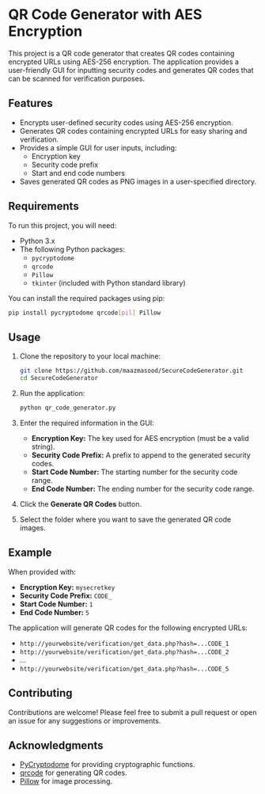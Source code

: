 # QR Code Generator with AES Encryption

This project is a QR code generator that creates QR codes containing encrypted URLs using AES-256 encryption. The application provides a user-friendly GUI for inputting security codes and generates QR codes that can be scanned for verification purposes.

## Features

- Encrypts user-defined security codes using AES-256 encryption.
- Generates QR codes containing encrypted URLs for easy sharing and verification.
- Provides a simple GUI for user inputs, including:
  - Encryption key
  - Security code prefix
  - Start and end code numbers
- Saves generated QR codes as PNG images in a user-specified directory.

## Requirements

To run this project, you will need:

- Python 3.x
- The following Python packages:
  - `pycryptodome`
  - `qrcode`
  - `Pillow`
  - `tkinter` (included with Python standard library)

You can install the required packages using pip:

```bash
pip install pycryptodome qrcode[pil] Pillow
```

## Usage

1. Clone the repository to your local machine:

    ```bash
    git clone https://github.com/maazmasood/SecureCodeGenerator.git
    cd SecureCodeGenerator
    ```

2. Run the application:

    ```bash
    python qr_code_generator.py
    ```

3. Enter the required information in the GUI:
   - **Encryption Key:** The key used for AES encryption (must be a valid string).
   - **Security Code Prefix:** A prefix to append to the generated security codes.
   - **Start Code Number:** The starting number for the security code range.
   - **End Code Number:** The ending number for the security code range.

4. Click the **Generate QR Codes** button.
5. Select the folder where you want to save the generated QR code images.

## Example

When provided with:
- **Encryption Key:** `mysecretkey`
- **Security Code Prefix:** `CODE_`
- **Start Code Number:** `1`
- **End Code Number:** `5`

The application will generate QR codes for the following encrypted URLs:
- `http://yourwebsite/verification/get_data.php?hash=...CODE_1`
- `http://yourwebsite/verification/get_data.php?hash=...CODE_2`
- ...
- `http://yourwebsite/verification/get_data.php?hash=...CODE_5`



## Contributing

Contributions are welcome! Please feel free to submit a pull request or open an issue for any suggestions or improvements.

## Acknowledgments

- [PyCryptodome](https://www.pycryptodome.org/) for providing cryptographic functions.
- [qrcode](https://pypi.org/project/qrcode/) for generating QR codes.
- [Pillow](https://pillow.readthedocs.io/en/stable/) for image processing.
